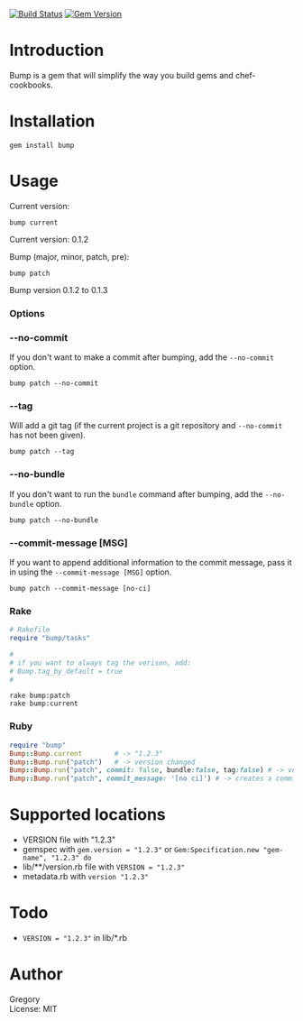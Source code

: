 [![Build Status](https://travis-ci.org/gregorym/bump.png)](https://travis-ci.org/gregorym/bump)
[![Gem Version](https://badge.fury.io/rb/bump.png)](http://badge.fury.io/rb/bump)

# Introduction
Bump is a gem that will simplify the way you build gems and chef-cookbooks.


# Installation

    gem install bump

# Usage

Current version:

    bump current

Current version: 0.1.2

Bump (major, minor, patch, pre):

    bump patch

Bump version 0.1.2 to 0.1.3

### Options

### --no-commit
If you don't want to make a commit after bumping, add the `--no-commit` option.
    
    bump patch --no-commit

### --tag
Will add a git tag (if the current project is a git repository and `--no-commit` has not been given).

    bump patch --tag

### --no-bundle
If you don't want to run the `bundle` command after bumping, add the `--no-bundle` option.
    
    bump patch --no-bundle

### --commit-message [MSG]
If you want to append additional information to the commit message, pass it in using the `--commit-message [MSG]` option.

    bump patch --commit-message [no-ci]

### Rake

```Ruby
# Rakefile
require "bump/tasks"

#
# if you want to always tag the verison, add:
# Bump.tag_by_default = true
#

```

    rake bump:patch
    rake bump:current

### Ruby
```Ruby
require "bump"
Bump::Bump.current        # -> "1.2.3"
Bump::Bump.run("patch")   # -> version changed
Bump::Bump.run("patch", commit: false, bundle:false, tag:false) # -> version changed with options
Bump::Bump.run("patch", commit_message: '[no ci]') # -> creates a commit message with 'v1.2.3 [no ci]' instead of default: 'v1.2.3'
```

# Supported locations
 - VERSION file with "1.2.3"
 - gemspec with `gem.version = "1.2.3"` or `Gem:Specification.new "gem-name", "1.2.3" do`
 - lib/**/version.rb file with `VERSION = "1.2.3"`
 - metadata.rb with `version "1.2.3"`

# Todo

 - `VERSION = "1.2.3"` in lib/*.rb

# Author
Gregory<br/>
License: MIT<br/>
